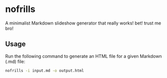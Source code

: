 # nofrills
A minimalist Markdown slideshow generator that really works! bet! trust me bro!

## Usage

Run the following command to generate an HTML file for a given Markdown (.md) file:

```bash
nofrills -i input.md -o output.html
```
